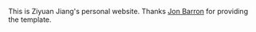 This is Ziyuan Jiang's personal website.
Thanks [Jon Barron](https://jonbarron.info/) for providing the template.
